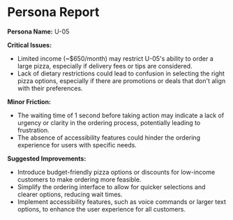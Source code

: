 # Persona Report

**Persona Name:** U-05

**Critical Issues:**
- Limited income (~$650/month) may restrict U-05's ability to order a large pizza, especially if delivery fees or tips are considered.
- Lack of dietary restrictions could lead to confusion in selecting the right pizza options, especially if there are promotions or deals that don't align with their preferences.

**Minor Friction:**
- The waiting time of 1 second before taking action may indicate a lack of urgency or clarity in the ordering process, potentially leading to frustration.
- The absence of accessibility features could hinder the ordering experience for users with specific needs.

**Suggested Improvements:**
- Introduce budget-friendly pizza options or discounts for low-income customers to make ordering more feasible.
- Simplify the ordering interface to allow for quicker selections and clearer options, reducing wait times.
- Implement accessibility features, such as voice commands or larger text options, to enhance the user experience for all customers.